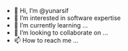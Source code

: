 - 👋 Hi, I’m @yunarsif
- 👀 I’m interested in software expertise
- 🌱 I’m currently learning ...
- 💞️ I’m looking to collaborate on ...
- 📫 How to reach me ...

<!---
yunarsif/yunarsif is a ✨ special ✨ repository because its `README.md` (this file) appears on your GitHub profile.
You can click the Preview link to take a look at your changes.
--->
